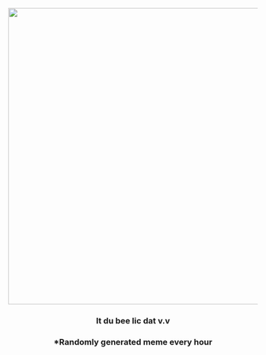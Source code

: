 <p align="center">
        <img src="https://i.redd.it/s9lu9dp957v91.jpg" width="600" height="600">
        </p>
        <h3 align="center">It du bee lic dat v.v</h3>
        <h3 align="center">*Randomly generated meme every hour</h3>
    